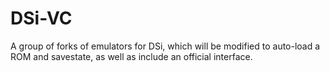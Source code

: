 # DSi-VC
A group of forks of emulators for DSi, which will be modified to auto-load a ROM and savestate, as well as include an official interface.
